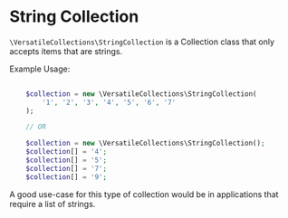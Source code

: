 # String Collection

`\VersatileCollections\StringCollection` is a Collection class that only accepts
items that are strings.

Example Usage:

```php
    
    $collection = new \VersatileCollections\StringCollection(
        '1', '2', '3', '4', '5', '6', '7'
    );

    // OR

    $collection = new \VersatileCollections\StringCollection();
    $collection[] = '4';
    $collection[] = '5';
    $collection[] = '7';
    $collection[] = '9';
```

A good use-case for this type of collection would be in applications that require
a list of strings.
